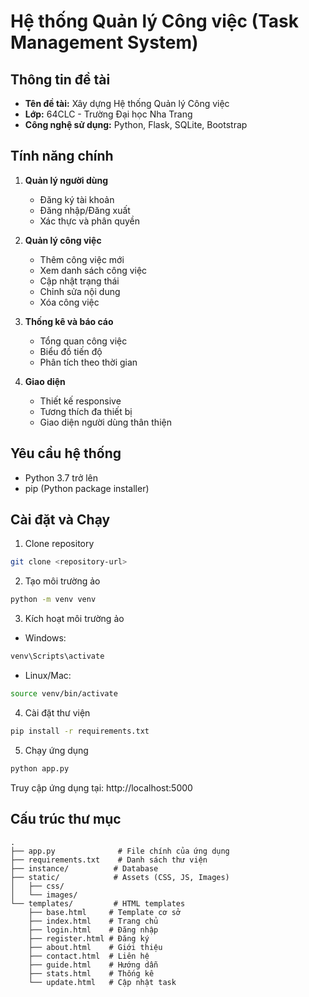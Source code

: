 # Hệ thống Quản lý Công việc (Task Management System)

## Thông tin đề tài
- **Tên đề tài:** Xây dựng Hệ thống Quản lý Công việc
- **Lớp:** 64CLC - Trường Đại học Nha Trang
- **Công nghệ sử dụng:** Python, Flask, SQLite, Bootstrap

## Tính năng chính
1. **Quản lý người dùng**
   - Đăng ký tài khoản
   - Đăng nhập/Đăng xuất
   - Xác thực và phân quyền

2. **Quản lý công việc**
   - Thêm công việc mới
   - Xem danh sách công việc
   - Cập nhật trạng thái
   - Chỉnh sửa nội dung
   - Xóa công việc

3. **Thống kê và báo cáo**
   - Tổng quan công việc
   - Biểu đồ tiến độ
   - Phân tích theo thời gian

4. **Giao diện**
   - Thiết kế responsive
   - Tương thích đa thiết bị
   - Giao diện người dùng thân thiện

## Yêu cầu hệ thống
- Python 3.7 trở lên
- pip (Python package installer)

## Cài đặt và Chạy

1. Clone repository
```bash
git clone <repository-url>
```

2. Tạo môi trường ảo
```bash
python -m venv venv
```

3. Kích hoạt môi trường ảo
- Windows:
```bash
venv\Scripts\activate
```
- Linux/Mac:
```bash
source venv/bin/activate
```

4. Cài đặt thư viện
```bash
pip install -r requirements.txt
```

5. Chạy ứng dụng
```bash
python app.py
```

Truy cập ứng dụng tại: http://localhost:5000

## Cấu trúc thư mục
```
.
├── app.py              # File chính của ứng dụng
├── requirements.txt    # Danh sách thư viện
├── instance/          # Database
├── static/            # Assets (CSS, JS, Images)
│   ├── css/
│   └── images/
└── templates/         # HTML templates
    ├── base.html     # Template cơ sở
    ├── index.html    # Trang chủ
    ├── login.html    # Đăng nhập
    ├── register.html # Đăng ký
    ├── about.html    # Giới thiệu
    ├── contact.html  # Liên hệ
    ├── guide.html    # Hướng dẫn
    ├── stats.html    # Thống kê
    └── update.html   # Cập nhật task
``` 